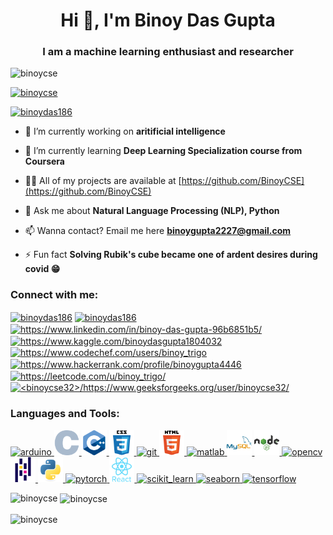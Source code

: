 <h1 align="center">Hi 👋, I'm Binoy Das Gupta</h1>
<h3 align="center">I am a machine learning enthusiast and researcher</h3>

<p align="left"> <img src="https://komarev.com/ghpvc/?username=binoycse&label=Profile%20views&color=0e75b6&style=flat" alt="binoycse" /> </p>

<p align="left"> <a href="https://github.com/ryo-ma/github-profile-trophy"><img src="https://github-profile-trophy.vercel.app/?username=binoycse" alt="binoycse" /></a> </p>

<p align="left"> <a href="https://twitter.com/binoydas186" target="blank"><img src="https://img.shields.io/twitter/follow/binoydas186?logo=twitter&style=for-the-badge" alt="binoydas186" /></a> </p>

- 🔭 I’m currently working on **aritificial intelligence**

- 🌱 I’m currently learning **Deep Learning Specialization course from Coursera**

- 👨‍💻 All of my projects are available at [https://github.com/BinoyCSE](https://github.com/BinoyCSE)

- 💬 Ask me about **Natural Language Processing (NLP), Python**

- 📫 Wanna contact? Email me here **binoygupta2227@gmail.com**

- ⚡ Fun fact **Solving Rubik's cube became one of ardent desires during covid 😁**

<h3 align="left">Connect with me:</h3>
<p align="left">
<a href="https://binoydasguptaofficial.netlify.app/" arget="blank"><img align="center" src="https://raw.githubusercontent.com/marwin1991/profile-technology-icons/refs/heads/main/icons/http.png" alt="binoydas186" height="30" width="40" /></a>
<a href="https://twitter.com/binoydas186" target="blank"><img align="center" src="https://raw.githubusercontent.com/rahuldkjain/github-profile-readme-generator/master/src/images/icons/Social/twitter.svg" alt="binoydas186" height="30" width="40" /></a>
<a href="https://linkedin.com/in/https://www.linkedin.com/in/binoy-das-gupta-96b6851b5/" target="blank"><img align="center" src="https://raw.githubusercontent.com/rahuldkjain/github-profile-readme-generator/master/src/images/icons/Social/linked-in-alt.svg" alt="https://www.linkedin.com/in/binoy-das-gupta-96b6851b5/" height="30" width="40" /></a>
<a href="https://kaggle.com/https://www.kaggle.com/binoydasgupta1804032" target="blank"><img align="center" src="https://raw.githubusercontent.com/rahuldkjain/github-profile-readme-generator/master/src/images/icons/Social/kaggle.svg" alt="https://www.kaggle.com/binoydasgupta1804032" height="30" width="40" /></a>
<a href="https://www.codechef.com/users/https://www.codechef.com/users/binoy_trigo" target="blank"><img align="center" src="https://cdn.jsdelivr.net/npm/simple-icons@3.1.0/icons/codechef.svg" alt="https://www.codechef.com/users/binoy_trigo" height="30" width="40" /></a>
<a href="https://www.hackerrank.com/https://www.hackerrank.com/profile/binoygupta4446" target="blank"><img align="center" src="https://raw.githubusercontent.com/rahuldkjain/github-profile-readme-generator/master/src/images/icons/Social/hackerrank.svg" alt="https://www.hackerrank.com/profile/binoygupta4446" height="30" width="40" /></a>
<a href="https://www.leetcode.com/https://leetcode.com/u/binoy_trigo/" target="blank"><img align="center" src="https://raw.githubusercontent.com/rahuldkjain/github-profile-readme-generator/master/src/images/icons/Social/leet-code.svg" alt="https://leetcode.com/u/binoy_trigo/" height="30" width="40" /></a>
<a href="https://auth.geeksforgeeks.org/user/<binoycse32>/https://www.geeksforgeeks.org/user/binoycse32/" target="blank"><img align="center" src="https://raw.githubusercontent.com/rahuldkjain/github-profile-readme-generator/master/src/images/icons/Social/geeks-for-geeks.svg" alt="<binoycse32>/https://www.geeksforgeeks.org/user/binoycse32/" height="30" width="40" /></a>
</p>

<h3 align="left">Languages and Tools:</h3>
<p align="left"> <a href="https://www.arduino.cc/" target="_blank" rel="noreferrer"> <img src="https://cdn.worldvectorlogo.com/logos/arduino-1.svg" alt="arduino" width="40" height="40"/> </a> <a href="https://www.cprogramming.com/" target="_blank" rel="noreferrer"> <img src="https://raw.githubusercontent.com/devicons/devicon/master/icons/c/c-original.svg" alt="c" width="40" height="40"/> </a> <a href="https://www.w3schools.com/cpp/" target="_blank" rel="noreferrer"> <img src="https://raw.githubusercontent.com/devicons/devicon/master/icons/cplusplus/cplusplus-original.svg" alt="cplusplus" width="40" height="40"/> </a> <a href="https://www.w3schools.com/css/" target="_blank" rel="noreferrer"> <img src="https://raw.githubusercontent.com/devicons/devicon/master/icons/css3/css3-original-wordmark.svg" alt="css3" width="40" height="40"/> </a> <a href="https://git-scm.com/" target="_blank" rel="noreferrer"> <img src="https://www.vectorlogo.zone/logos/git-scm/git-scm-icon.svg" alt="git" width="40" height="40"/> </a> <a href="https://www.w3.org/html/" target="_blank" rel="noreferrer"> <img src="https://raw.githubusercontent.com/devicons/devicon/master/icons/html5/html5-original-wordmark.svg" alt="html5" width="40" height="40"/> </a> <a href="https://www.mathworks.com/" target="_blank" rel="noreferrer"> <img src="https://upload.wikimedia.org/wikipedia/commons/2/21/Matlab_Logo.png" alt="matlab" width="40" height="40"/> </a> <a href="https://www.mysql.com/" target="_blank" rel="noreferrer"> <img src="https://raw.githubusercontent.com/devicons/devicon/master/icons/mysql/mysql-original-wordmark.svg" alt="mysql" width="40" height="40"/> </a> <a href="https://nodejs.org" target="_blank" rel="noreferrer"> <img src="https://raw.githubusercontent.com/devicons/devicon/master/icons/nodejs/nodejs-original-wordmark.svg" alt="nodejs" width="40" height="40"/> </a> <a href="https://opencv.org/" target="_blank" rel="noreferrer"> <img src="https://www.vectorlogo.zone/logos/opencv/opencv-icon.svg" alt="opencv" width="40" height="40"/> </a> <a href="https://pandas.pydata.org/" target="_blank" rel="noreferrer"> <img src="https://raw.githubusercontent.com/devicons/devicon/2ae2a900d2f041da66e950e4d48052658d850630/icons/pandas/pandas-original.svg" alt="pandas" width="40" height="40"/> </a> <a href="https://www.python.org" target="_blank" rel="noreferrer"> <img src="https://raw.githubusercontent.com/devicons/devicon/master/icons/python/python-original.svg" alt="python" width="40" height="40"/> </a> <a href="https://pytorch.org/" target="_blank" rel="noreferrer"> <img src="https://www.vectorlogo.zone/logos/pytorch/pytorch-icon.svg" alt="pytorch" width="40" height="40"/> </a> <a href="https://reactjs.org/" target="_blank" rel="noreferrer"> <img src="https://raw.githubusercontent.com/devicons/devicon/master/icons/react/react-original-wordmark.svg" alt="react" width="40" height="40"/> </a> <a href="https://scikit-learn.org/" target="_blank" rel="noreferrer"> <img src="https://upload.wikimedia.org/wikipedia/commons/0/05/Scikit_learn_logo_small.svg" alt="scikit_learn" width="40" height="40"/> </a> <a href="https://seaborn.pydata.org/" target="_blank" rel="noreferrer"> <img src="https://seaborn.pydata.org/_images/logo-mark-lightbg.svg" alt="seaborn" width="40" height="40"/> </a> <a href="https://www.tensorflow.org" target="_blank" rel="noreferrer"> <img src="https://www.vectorlogo.zone/logos/tensorflow/tensorflow-icon.svg" alt="tensorflow" width="40" height="40"/> </a> </p>

<p><img align="left" src="https://github-readme-stats.vercel.app/api/top-langs?username=binoycse&show_icons=true&locale=en&layout=compact" alt="binoycse" /></p>

<p>&nbsp;<img align="center" src="https://github-readme-stats.vercel.app/api?username=binoycse&show_icons=true&locale=en" alt="binoycse" /></p>

<p><img align="center" src="https://github-readme-streak-stats.herokuapp.com/?user=binoycse&" alt="binoycse" /></p>
